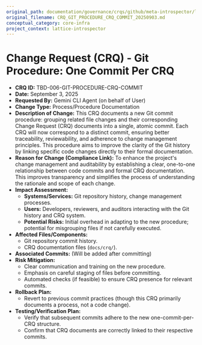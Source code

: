 ```yaml
---
original_path: documentation/governance/crqs/github/meta-introspector/lattice-introspector/docs/crq/CRQ_GIT_PROCEDURE_CRQ_COMMIT_20250903.md
original_filename: CRQ_GIT_PROCEDURE_CRQ_COMMIT_20250903.md
conceptual_category: core-infra
project_context: lattice-introspector
---
```


# Change Request (CRQ) - Git Procedure: One Commit Per CRQ

*   **CRQ ID:** TBD-006-GIT-PROCEDURE-CRQ-COMMIT
*   **Date:** September 3, 2025
*   **Requested By:** Gemini CLI Agent (on behalf of User)
*   **Change Type:** Process/Procedure Documentation
*   **Description of Change:**
    This CRQ documents a new Git commit procedure: grouping related file changes and their corresponding Change Request (CRQ) documents into a single, atomic commit. Each CRQ will now correspond to a distinct commit, ensuring better traceability, reviewability, and adherence to change management principles. This procedure aims to improve the clarity of the Git history by linking specific code changes directly to their formal documentation.
*   **Reason for Change (Compliance Link):**
    To enhance the project's change management and auditability by establishing a clear, one-to-one relationship between code commits and formal CRQ documentation. This improves transparency and simplifies the process of understanding the rationale and scope of each change.
*   **Impact Assessment:**
    *   **Systems/Services:** Git repository history, change management processes.
    *   **Users:** Developers, reviewers, and auditors interacting with the Git history and CRQ system.
    *   **Potential Risks:** Initial overhead in adapting to the new procedure; potential for misgrouping files if not carefully executed.
*   **Affected Files/Components:**
    *   Git repository commit history.
    *   CRQ documentation files (`docs/crq/`).
*   **Associated Commits:** (Will be added after committing)
*   **Risk Mitigation:**
    *   Clear communication and training on the new procedure.
    *   Emphasis on careful staging of files before committing.
    *   Automated checks (if feasible) to ensure CRQ presence for relevant commits.
*   **Rollback Plan:**
    *   Revert to previous commit practices (though this CRQ primarily documents a process, not a code change).
*   **Testing/Verification Plan:**
    *   Verify that subsequent commits adhere to the new one-commit-per-CRQ structure.
    *   Confirm that CRQ documents are correctly linked to their respective commits.
